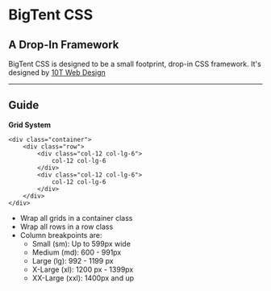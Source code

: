 # BigTent CSS
## A Drop-In Framework

BigTent CSS is designed to be a small footprint, drop-in CSS framework. It's designed by [10T Web Design](https://10t.co/)

***

## Guide

**Grid System**

    <div class="container">
        <div class="row">
            <div class="col-12 col-lg-6">
                col-12 col-lg-6
            </div>
            <div class="col-12 col-lg-6">
                col-12 col-lg-6
            </div>
        </div>
    </div>

* Wrap all grids in a container class
* Wrap all rows in a row class
* Column breakpoints are:
    * Small (sm): Up to 599px wide
    * Medium (md): 600 - 991px
    * Large (lg): 992 - 1199 px
    * X-Large (xl): 1200 px - 1399px
    * XX-Large (xxl): 1400px and up